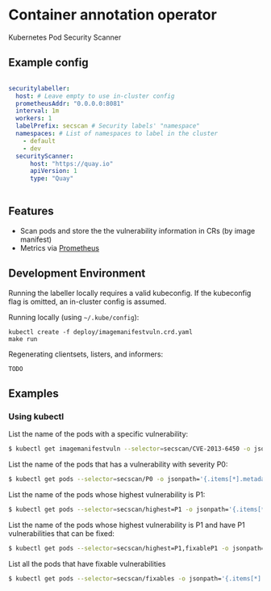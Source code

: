 # Container annotation operator
Kubernetes Pod Security Scanner

## Example config

```yaml

securitylabeller:
  host: # Leave empty to use in-cluster config
  prometheusAddr: "0.0.0.0:8081"
  interval: 1m
  workers: 1
  labelPrefix: secscan # Security labels' "namespace"
  namespaces: # List of namespaces to label in the cluster
    - default
    - dev
  securityScanner:
      host: "https://quay.io"
      apiVersion: 1
      type: "Quay"
    
```

## Features

- Scan pods and store the the vulnerability information in CRs (by image manifest)
- Metrics via [Prometheus](https://prometheus.io)

## Development Environment

Running the labeller locally requires a valid kubeconfig.
If the kubeconfig flag is omitted, an in-cluster config is assumed.

Running locally (using `~/.kube/config`):
```
kubectl create -f deploy/imagemanifestvuln.crd.yaml
make run
```

Regenerating clientsets, listers, and informers:
```
TODO
```

## Examples

### Using kubectl

List the name of the pods with a specific vulnerability:

```sh
$ kubectl get imagemanifestvuln --selector=secscan/CVE-2013-6450 -o jsonpath='{.items[*].metadata.name}'
```

List the name of the pods that has a vulnerability with severity P0:

```sh
$ kubectl get pods --selector=secscan/P0 -o jsonpath='{.items[*].metadata.name}'
```

List the name of the pods whose highest vulnerability is P1:

```sh
$ kubectl get pods --selector=secscan/highest=P1 -o jsonpath='{.items[*].metadata.name}'
```

List the name of the pods whose highest vulnerability is P1 and have P1 vulnerabilities that can be fixed:

```sh
$ kubectl get pods --selector=secscan/highest=P1,fixableP1 -o jsonpath='{.items[*].metadata.name}'
```

List all the pods that have fixable vulnerabilities

```sh
$ kubectl get pods --selector=secscan/fixables -o jsonpath='{.items[*].metadata.name}'
```
